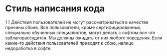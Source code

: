 # Стиль написания кода

1 ) Действия пользователей не могут рассматриваться в качестве причины сбоев. Все пользователи, кроме сертифицированных, специально обученных специалистов, могут делать с софтом все что заблагорассудится. Мы должны ожидать от них любого поведения. Если какие-то действия пользователей приводят к сбою, налицо недоработка в софте. 